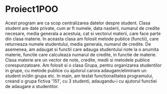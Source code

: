 # Proiect1POO
Acest program are ca scop centralizarea datelor despre student. Clasa student are date private, cum ar fi numele, data nasterii, numarul de credite necesare, media generala a acestuia, cat si vectorul materii, care face parte din clasa materie. In aceasta clasa am folosit metode publice (functii), care returneaza numele studentului, media generala, numarul de credite. De asemenea, am adaugat si functii care adauga studentului note la o anumita materie, functie care calculeaza numarul de credite, in functie de materie.
Clasa materie are un vector de note, credite, medii si metodele publice corespunzatoare. Am folosit si o clasa Grupa, pentru organizarea studentilor in grupe, cu metode publice cu ajutorul carora adaugam/eliminam un student in/din grupa etc. In main, am testat functionalitatea programului, creand o grupa fictiva '151', cu 3 studenti, adaugandu-i cu ajutorul functiei de adaugare a studentilor. 
